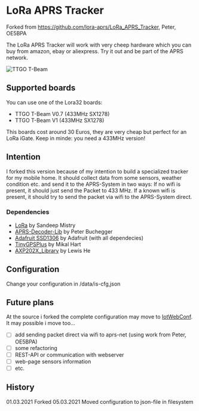 # LoRa APRS Tracker 

Forked from <https://github.com/lora-aprs/LoRa_APRS_Tracker>, Peter, OE5BPA

The LoRa APRS Tracker will work with very cheep hardware which you can buy from amazon, ebay or aliexpress.
Try it out and be part of the APRS network.

![TTGO T-Beam](pics/Tracker.png)

## Supported boards

You can use one of the Lora32 boards:

* TTGO T-Beam V0.7 (433MHz SX1278)
* TTGO T-Beam V1 (433MHz SX1278)

This boards cost around 30 Euros, they are very cheap but perfect for an LoRa iGate.
Keep in minde: you need a 433MHz version!

## Intention

I forked this version because of my intention to build a specialized tracker for my mobile home. It should collect data from some sensors, weather condition etc. and send it to the APRS-System in two ways: If no wifi is present, it should just send the Packet to 433 MHz. If a known wifi is present, it should try to send the packet via wifi to the APRS-System direct.

### Dependencies

* [LoRa](https://github.com/sandeepmistry/arduino-LoRa) by Sandeep Mistry
* [APRS-Decoder-Lib](https://github.com/peterus/APRS-Decoder-Lib) by Peter Buchegger
* [Adafruit SSD1306](https://github.com/adafruit/Adafruit_SSD1306) by Adafruit (with all dependecies)
* [TinyGPSPlus](https://github.com/mikalhart/TinyGPSPlus) by Mikal Hart
* [AXP202X_Library](https://github.com/lewisxhe/AXP202X_Library) by Lewis He

## Configuration

Change your configuration in /data/is-cfg,json

## Future plans

At the source i forked the complete configuration may move to [IotWebConf](https://github.com/prampec/IotWebConf).
It may possible i move too...

* [ ] add sending packet direct via wifi to aprs-net (using work from Peter, OE5BPA)
* [ ] some refactoring
* [ ] REST-API or communication with webserver
* [ ] web-page sensors information
* [ ] etc.

## History

01.03.2021  Forked
05.03.2021  Moved configuration to json-file in filesystem
